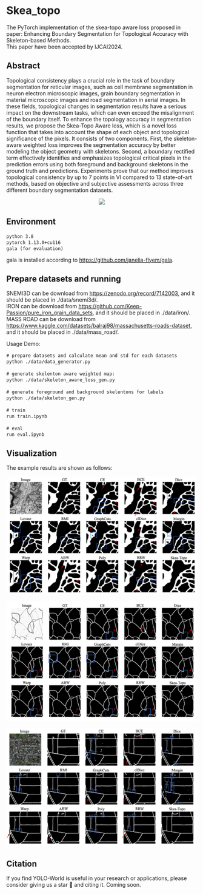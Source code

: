# Skea_topo
The PyTorch implementation of the skea-topo aware loss proposed in paper: Enhancing Boundary Segmentation for Topological Accuracy with Skeleton-based Methods. <br>
This paper have been accepted by IJCAI2024. <br>

## Abstract
Topological consistency plays a crucial role in the task of boundary segmentation for reticular images, such as cell membrane segmentation in neuron electron microscopic images, grain boundary segmentation in material microscopic images and road segmentation in aerial images. In these fields, topological changes in segmentation results have a serious impact on the downstream tasks, which can even exceed the misalignment of the boundary itself. To enhance the topology accuracy in segmentation results, we propose the Skea-Topo Aware loss, which is a novel loss function that takes into account the shape of each object and topological significance of the pixels. It consists of two components. First, the skeleton-aware weighted loss improves the segmentation accuracy by better modeling the object geometry with skeletons. Second, a boundary rectified term effectively identifies and emphasizes topological critical pixels in the prediction errors using both foreground and background skeletons in the ground truth and predictions. Experiments prove that our method improves topological consistency by up to 7 points in VI compared to 13 state-of-art methods, based on objective and subjective assessments across three different boundary segmentation datasets.

<p align = "center">
<img src="https://github.com/clovermini/Skea_topo/blob/main/images/main.png">
</p>

## Environment

    python 3.8
    pytorch 1.13.0+cu116
    gala (for evaluation)

gala is installed according to https://github.com/janelia-flyem/gala.

## Prepare datasets and running
SNEMI3D can be download from https://zenodo.org/record/7142003, and it should be placed in ./data/snemi3d/.  <br>
IRON can be download from https://github.com/Keep-Passion/pure_iron_grain_data_sets, and it should be placed in ./data/iron/.  <br>
MASS ROAD can be download from https://www.kaggle.com/datasets/balraj98/massachusetts-roads-dataset, and it should be placed in ./data/mass_road/.  <br>

Usage Demo:

    # prepare datasets and calculate mean and std for each datasets
    python ./data/data_generator.py
    
    # generate skelenton aware weighted map:
    python ./data/skeleton_aware_loss_gen.py

    # generate foreground and background skelentons for labels
    python ./data/skeleton_gen.py

    # train
    run train.ipynb

    # eval 
    run eval.ipynb

## Visualization

The example results are shown as follows: 

<p align = "center">
<img src="https://github.com/clovermini/Skea_topo/blob/main/images/snemi3d.png" style="zoom:70%">
</p>
<p align = "center">
<img src="https://github.com/clovermini/Skea_topo/blob/main/images/iron.png" style="zoom:70%">
</p>
<p align = "center">
<img src="https://github.com/clovermini/Skea_topo/blob/main/images/mass_road.png" style="zoom:70%">
</p>

## Citation
If you find YOLO-World is useful in your research or applications, please consider giving us a star 🌟 and citing it.
    Coming soon.



